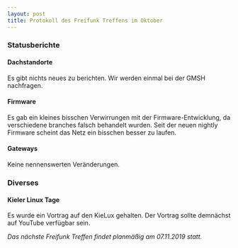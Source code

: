 ```yaml
---
layout: post
title: Protokoll des Freifunk Treffens im Oktober
---
```

### Statusberichte
#### Dachstandorte
Es gibt nichts neues zu berichten. Wir werden einmal bei der GMSH nachfragen.


#### Firmware
Es gab ein kleines bisschen Verwirrungen mit der Firmware-Entwicklung,
da verschiedene branches falsch behandelt wurden.
Seit der neuen nightly Firmware scheint das Netz ein bisschen besser zu laufen.


#### Gateways
Keine nennenswerten Veränderungen.


### Diverses
#### Kieler Linux Tage
Es wurde ein Vortrag auf den KieLux gehalten. Der Vortrag sollte demnächst auf YouTube verfügbar sein.

*Das nächste Freifunk Treffen findet planmäßig am 07.11.2019 statt.*
